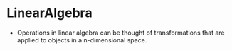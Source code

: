 # LinearAlgebra
* Operations in linear algebra can be thought of transformations that are applied to objects in a n-dimensional space. <br>

